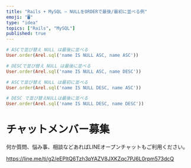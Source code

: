 ```yaml
---
title: "Rails + MySQL – NULLをORDERで最後/最初に並べる例"
emoji: "🖥"
type: "idea"
topics: ["Rails", "MySQL"]
published: true
---
```


```rb
# ASCで並び替え NULL は最後に並べる
User.order(Arel.sql('name IS NULL ASC, name ASC'))

# DESCで並び替え NULL は最後に並べる
User.order(Arel.sql('name IS NULL ASC, name DESC'))

# ASCで並び替え NULL は最初に並べる
User.order(Arel.sql('name IS NULL DESC, name ASC'))

# DESC で並び替えNULLは最後に並べる
User.order(Arel.sql('name IS NULL DESC, name DESC'))
```


# チャットメンバー募集


何か質問、悩み事、相談などあればLINEオープンチャットもご利用ください。

https://line.me/ti/g2/eEPltQ6Tzh3pYAZV8JXKZqc7PJ6L0rpm573dcQ

